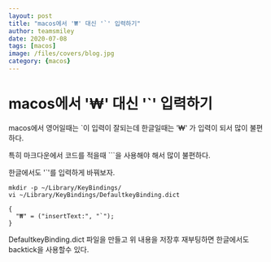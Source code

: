 ```yaml
---
layout: post
title: "macos에서 '₩' 대신 '`' 입력하기"
author: teamsmiley
date: 2020-07-08
tags: [macos]
image: /files/covers/blog.jpg
category: {macos}
---
```


# macos에서 '₩' 대신 '`' 입력하기

macos에서 영어일때는 `이 입력이 잘되는데 한글일때는 '₩' 가 입력이 되서 많이 불편하다.

특히 마크다운에서 코드를 적을때 ```을 사용해야 해서 많이 불편하다.

한글에서도 '`'를 입력하게 바꿔보자.

```
mkdir -p ~/Library/KeyBindings/
vi ~/Library/KeyBindings/DefaultkeyBinding.dict
```

```
{
  "₩" = ("insertText:", "`");
}
```

DefaultkeyBinding.dict 파일을 만들고 위 내용을 저장후 재부팅하면 한글에서도 backtick을 사용할수 있다.



